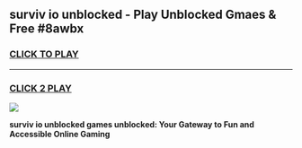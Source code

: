 
## surviv io unblocked - Play Unblocked Gmaes & Free #8awbx
<h3>
<a href="https://news.freeplayer.one?title=surviv_io_unblocked&ref=26F">CLICK TO PLAY</a></h3>
<hr>

<h3>
<a href="https://news.freeplayer.one?title=surviv_io_unblocked&ref=26F">CLICK 2 PLAY</a>
  
</h3>

<a href="https://news.freeplayer.one?title=surviv_io_unblocked&ref=26F/"><img src="https://clearcache.store/games.png"></a>


**surviv io unblocked games unblocked: Your Gateway to Fun and Accessible Online Gaming**
